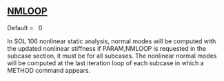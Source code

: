 ## [NMLOOP](https://nexus.hexagon.com/documentationcenter/bundle/MSC_Nastran_2022.4/page/Nastran_Combined_Book/qrg/parameters/TOC.NMLOOP.xhtml)

Default =    0

In SOL 106 nonlinear static analysis, normal modes will be computed with the updated nonlinear stiffness if PARAM,NMLOOP is requested in the subcase section, it must be for all subcases. The nonlinear normal modes will be computed at the last iteration loop of each subcase in which a METHOD command appears.

